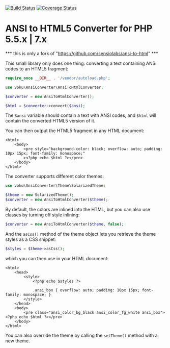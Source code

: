 [![Build Status](https://travis-ci.com/voku/ansi-to-html.svg?branch=master)](https://travis-ci.com/voku/ansi-to-html)
[![Coverage Status](https://coveralls.io/repos/github/voku/ansi-to-html/badge.svg?branch=master)](https://coveralls.io/github/voku/ansi-to-html?branch=master)

ANSI to HTML5 Converter for PHP 5.5.x | 7.x
=======================

*** this is only a fork of "https://github.com/sensiolabs/ansi-to-html" ***

This small library only does one thing: converting a text containing ANSI
codes to an HTML5 fragment:

```php
require_once __DIR__ . '/vendor/autoload.php';

use voku\AnsiConverter\AnsiToHtmlConverter;

$converter = new AnsiToHtmlConverter();

$html = $converter->convert($ansi);
```

The `$ansi` variable should contain a text with ANSI codes, and `$html` will
contain the converted HTML5 version of it.

You can then output the HTML5 fragment in any HTML document:

```html+php
<html>
    <body>
        <pre style="background-color: black; overflow: auto; padding: 10px 15px; font-family: monospace;"
        ><?php echo $html ?></pre>
    </body>
</html>
```

The converter supports different color themes:

```php
use voku\AnsiConverter\Theme\SolarizedTheme;

$theme = new SolarizedTheme();
$converter = new AnsiToHtmlConverter($theme);
```

By default, the colors are inlined into the HTML, but you can also use classes
by turning off style inlining:

```php
$converter = new AnsiToHtmlConverter($theme, false);
```

And the `asCss()` method of the theme object lets you retrieve the theme styles
as a CSS snippet:

```php
$styles = $theme->asCss();
```

which you can then use in your HTML document:

```html+php
<html>
    <head>
        <style>
            <?php echo $styles ?>

            .ansi_box { overflow: auto; padding: 10px 15px; font-family: monospace; }
        </style>
    </head>
    <body>
        <pre class="ansi_color_bg_black ansi_color_fg_white ansi_box"><?php echo $html ?></pre>
    </body>
</html>
```

You can also override the theme by calling the `setTheme()` method with a new theme.

